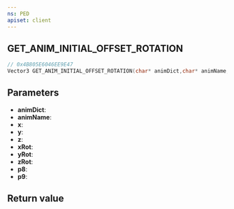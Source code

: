 ```yaml
---
ns: PED
apiset: client
---
```

## GET_ANIM_INITIAL_OFFSET_ROTATION

```c
// 0x4B805E6046EE9E47
Vector3 GET_ANIM_INITIAL_OFFSET_ROTATION(char* animDict,char* animName,float x,float y,float z,float xRot,float yRot,float zRot,float p8,int p9);
```


## Parameters
* **animDict**:
* **animName**:
* **x**:
* **y**:
* **z**:
* **xRot**:
* **yRot**:
* **zRot**:
* **p8**:
* **p9**:

## Return value